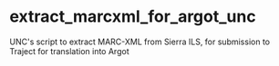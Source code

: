 # extract_marcxml_for_argot_unc
UNC's script to extract MARC-XML from Sierra ILS, for submission to Traject for translation into Argot
